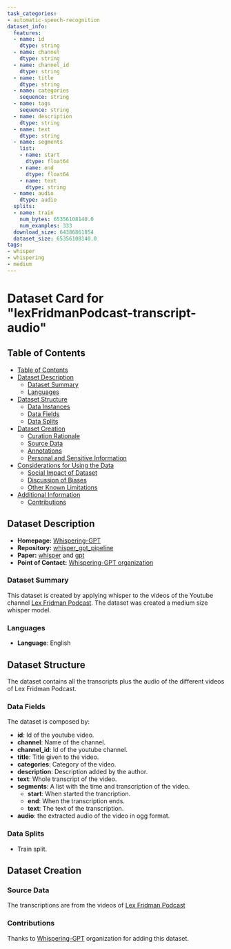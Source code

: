 ```yaml
---
task_categories:
- automatic-speech-recognition
dataset_info:
  features:
  - name: id
    dtype: string
  - name: channel
    dtype: string
  - name: channel_id
    dtype: string
  - name: title
    dtype: string
  - name: categories
    sequence: string
  - name: tags
    sequence: string
  - name: description
    dtype: string
  - name: text
    dtype: string
  - name: segments
    list:
    - name: start
      dtype: float64
    - name: end
      dtype: float64
    - name: text
      dtype: string
  - name: audio
    dtype: audio
  splits:
  - name: train
    num_bytes: 65356108140.0
    num_examples: 333
  download_size: 64386861854
  dataset_size: 65356108140.0
tags:
- whisper
- whispering
- medium
---
```

# Dataset Card for "lexFridmanPodcast-transcript-audio"

## Table of Contents
- [Table of Contents](#table-of-contents)
- [Dataset Description](#dataset-description)
  - [Dataset Summary](#dataset-summary)
  - [Languages](#languages)
- [Dataset Structure](#dataset-structure)
  - [Data Instances](#data-instances)
  - [Data Fields](#data-fields)
  - [Data Splits](#data-splits)
- [Dataset Creation](#dataset-creation)
  - [Curation Rationale](#curation-rationale)
  - [Source Data](#source-data)
  - [Annotations](#annotations)
  - [Personal and Sensitive Information](#personal-and-sensitive-information)
- [Considerations for Using the Data](#considerations-for-using-the-data)
  - [Social Impact of Dataset](#social-impact-of-dataset)
  - [Discussion of Biases](#discussion-of-biases)
  - [Other Known Limitations](#other-known-limitations)
- [Additional Information](#additional-information)
  - [Contributions](#contributions)

## Dataset Description

- **Homepage:** [Whispering-GPT](https://github.com/matallanas/whisper_gpt_pipeline)
- **Repository:** [whisper_gpt_pipeline](https://github.com/matallanas/whisper_gpt_pipeline)
- **Paper:** [whisper](https://cdn.openai.com/papers/whisper.pdf) and [gpt](https://s3-us-west-2.amazonaws.com/openai-assets/research-covers/language-unsupervised/language_understanding_paper.pdf)
- **Point of Contact:** [Whispering-GPT organization](https://huggingface.co/Whispering-GPT)

### Dataset Summary

This dataset is created by applying whisper to the videos of the Youtube channel [Lex Fridman Podcast](https://www.youtube.com/watch?v=FhfmGM6hswI&list=PLrAXtmErZgOdP_8GztsuKi9nrraNbKKp4&ab_channel=LexFridman). The dataset was created a medium size whisper model.

### Languages

- **Language**: English

## Dataset Structure

The dataset contains all the transcripts plus the audio of the different videos of Lex Fridman Podcast.

### Data Fields

The dataset is composed by:
- **id**: Id of the youtube video.
- **channel**: Name of the channel.
- **channel\_id**: Id of the youtube channel.
- **title**: Title given to the video.
- **categories**: Category of the video.
- **description**: Description added by the author.
- **text**: Whole transcript of the video.
- **segments**: A list with the time and transcription of the video.
  - **start**: When started the trancription.
  - **end**: When the transcription ends.
  - **text**: The text of the transcription.
- **audio**: the extracted audio of the video in ogg format.

### Data Splits
- Train split.

## Dataset Creation
### Source Data

The transcriptions are from the videos of [Lex Fridman Podcast](https://www.youtube.com/watch?v=FhfmGM6hswI&list=PLrAXtmErZgOdP_8GztsuKi9nrraNbKKp4&ab_channel=LexFridman)

### Contributions
Thanks to [Whispering-GPT](https://huggingface.co/Whispering-GPT) organization for adding this dataset.